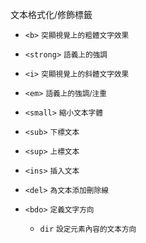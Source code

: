 文本格式化/修飾標籤
- `<b>` <small>突顯視覺上的粗體文字效果</small>
- `<strong>` <small>語義上的強調</small>
- `<i>` <small>突顯視覺上的斜體文字效果</small>
- `<em>` <small>語義上的強調/注重</small>
- `<small>` <small>縮小文本字體</small>
- `<sub>` <small>下標文本</small>
- `<sup>` <small>上標文本</small>
- `<ins>` <small>插入文本</small>
- `<del>` <small>為文本添加刪除線</small>
- `<bdo>` <small>定義文字方向</small>

	- `dir` <small>設定元素內容的文本方向</small>

